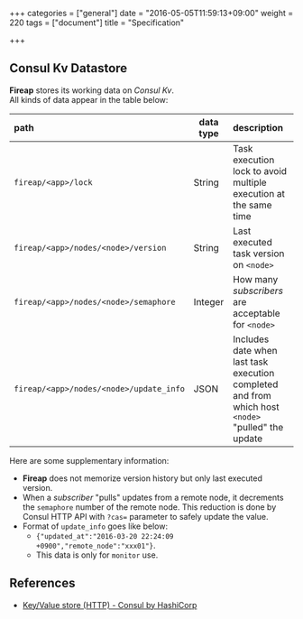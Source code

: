 +++
categories = ["general"]
date = "2016-05-05T11:59:13+09:00"
weight = 220
tags = ["document"]
title = "Specification"

+++

## Consul Kv Datastore

**Fireap** stores its working data on _Consul Kv_.  
All kinds of data appear in the table below:

| path                                    | data type  | description          |
|:--------------------------------------- | ---------- |:-------------------- |
| `fireap/<app>/lock`                     | String     | Task execution lock to avoid multiple execution at the same time |
| `fireap/<app>/nodes/<node>/version`     | String     | Last executed task version on `<node>` |
| `fireap/<app>/nodes/<node>/semaphore`   | Integer    | How many _subscribers_ are acceptable for `<node>` |
| `fireap/<app>/nodes/<node>/update_info` | JSON     | Includes date when last task execution completed and from which host `<node>` "pulled" the update |

Here are some supplementary information:

- **Fireap** does not memorize version history but only last executed version.
- When a _subscriber_ "pulls" updates from a remote node, it decrements the
`semaphore` number of the remote node. This reduction is done by Consul HTTP API
with `?cas=` parameter to safely update the value.
- Format of `update_info` goes like below:
  - `{"updated_at":"2016-03-20 22:24:09 +0900","remote_node":"xxx01"}`.
  - This data is only for `monitor` use.

## References

- [Key/Value store (HTTP) - Consul by HashiCorp](https://www.consul.io/docs/agent/http/kv.html)
